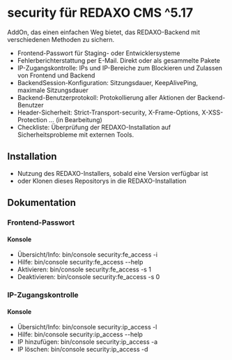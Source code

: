 # security für REDAXO CMS ^5.17

AddOn, das einen einfachen Weg bietet, das REDAXO-Backend mit verschiedenen Methoden zu sichern.

* Frontend-Passwort für Staging- oder Entwicklersysteme
* Fehlerberichterstattung per E-Mail. Direkt oder als gesammelte Pakete
* IP-Zugangskontrolle: IPs und IP-Bereiche zum Blockieren und Zulassen von Frontend und Backend
* BackendSession-Konfiguration: Sitzungsdauer, KeepAlivePing, maximale Sitzungsdauer
* Backend-Benutzerprotokoll: Protokollierung aller Aktionen der Backend-Benutzer
* Header-Sicherheit: Strict-Transport-security, X-Frame-Options, X-XSS-Protection ... (in Bearbeitung)
* Checkliste: Überprüfung der REDAXO-Installation auf Sicherheitsprobleme mit externen Tools.

## Installation

* Nutzung des REDAXO-Installers, sobald eine Version verfügbar ist
* oder Klonen dieses Repositorys in die REDAXO-Installation

## Dokumentation

### Frontend-Passwort

#### Konsole

* Übersicht/Info: bin/console security:fe_access -i
* Hilfe: bin/console security:fe_access --help
* Aktivieren: bin/console security:fe_access -s 1
* Deaktivieren: bin/console security:fe_access -s 0

### IP-Zugangskontrolle

#### Konsole

* Übersicht/Info: bin/console security:ip_access -l
* Hilfe: bin/console security:ip_access --help
* IP hinzufügen: bin/console security:ip_access -a
* IP löschen: bin/console security:ip_access -d
